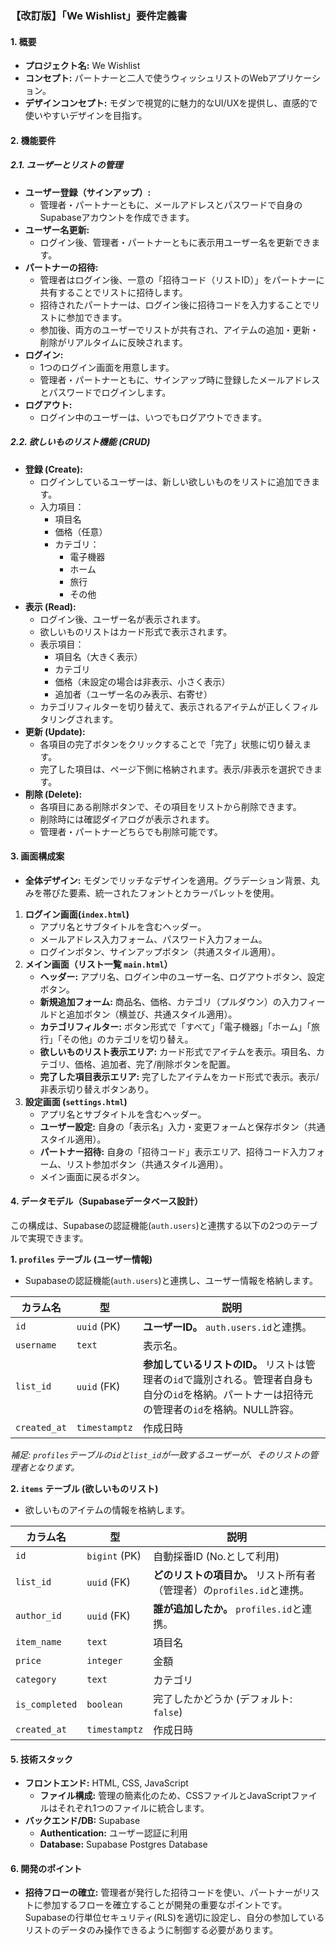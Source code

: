 ### **【改訂版】「We Wishlist」要件定義書**

#### 1. 概要
- **プロジェクト名:** We Wishlist
- **コンセプト:**
  パートナーと二人で使うウィッシュリストのWebアプリケーション。
- **デザインコンセプト:**
  モダンで視覚的に魅力的なUI/UXを提供し、直感的で使いやすいデザインを目指す。

#### 2. 機能要件

##### 2.1. ユーザーとリストの管理
- **ユーザー登録（サインアップ）:**
    - 管理者・パートナーともに、メールアドレスとパスワードで自身のSupabaseアカウントを作成できます。
- **ユーザー名更新:**
    - ログイン後、管理者・パートナーともに表示用ユーザー名を更新できます。
- **パートナーの招待:**
    - 管理者はログイン後、一意の「招待コード（リストID）」をパートナーに共有することでリストに招待します。
    - 招待されたパートナーは、ログイン後に招待コードを入力することでリストに参加できます。
    - 参加後、両方のユーザーでリストが共有され、アイテムの追加・更新・削除がリアルタイムに反映されます。
- **ログイン:**
    - 1つのログイン画面を用意します。
    - 管理者・パートナーともに、サインアップ時に登録したメールアドレスとパスワードでログインします。
- **ログアウト:**
    - ログイン中のユーザーは、いつでもログアウトできます。

##### 2.2. 欲しいものリスト機能 (CRUD)
- **登録 (Create):**
    - ログインしているユーザーは、新しい欲しいものをリストに追加できます。
    - 入力項目： 
        - 項目名
        - 価格（任意）
        - カテゴリ：
          - 電子機器
          - ホーム
          - 旅行
          - その他
- **表示 (Read):**
    - ログイン後、ユーザー名が表示されます。
    - 欲しいものリストはカード形式で表示されます。
    - 表示項目：
        - 項目名（大きく表示）
        - カテゴリ
        - 価格（未設定の場合は非表示、小さく表示）
        - 追加者（ユーザー名のみ表示、右寄せ）
    - カテゴリフィルターを切り替えて、表示されるアイテムが正しくフィルタリングされます。
- **更新 (Update):**
    - 各項目の完了ボタンをクリックすることで「完了」状態に切り替えます。
    - 完了した項目は、ページ下側に格納されます。表示/非表示を選択できます。
- **削除 (Delete):**
    - 各項目にある削除ボタンで、その項目をリストから削除できます。
    - 削除時には確認ダイアログが表示されます。
    - 管理者・パートナーどちらでも削除可能です。

#### 3. 画面構成案
- **全体デザイン:** モダンでリッチなデザインを適用。グラデーション背景、丸みを帯びた要素、統一されたフォントとカラーパレットを使用。

1.  **ログイン画面(`index.html`)**
    - アプリ名とサブタイトルを含むヘッダー。
    - メールアドレス入力フォーム、パスワード入力フォーム。
    - ログインボタン、サインアップボタン（共通スタイル適用）。
2.  **メイン画面（リスト一覧 `main.html`）**
    - **ヘッダー:** アプリ名、ログイン中のユーザー名、ログアウトボタン、設定ボタン。
    - **新規追加フォーム:** 商品名、価格、カテゴリ（プルダウン）の入力フィールドと追加ボタン（横並び、共通スタイル適用）。
    - **カテゴリフィルター:** ボタン形式で「すべて」「電子機器」「ホーム」「旅行」「その他」のカテゴリを切り替え。
    - **欲しいものリスト表示エリア:** カード形式でアイテムを表示。項目名、カテゴリ、価格、追加者、完了/削除ボタンを配置。
    - **完了した項目表示エリア:** 完了したアイテムをカード形式で表示。表示/非表示切り替えボタンあり。
3.  **設定画面 (`settings.html`)**
    - アプリ名とサブタイトルを含むヘッダー。
    - **ユーザー設定:** 自身の「表示名」入力・変更フォームと保存ボタン（共通スタイル適用）。
    - **パートナー招待:** 自身の「招待コード」表示エリア、招待コード入力フォーム、リスト参加ボタン（共通スタイル適用）。
    - メイン画面に戻るボタン。

#### 4. データモデル（Supabaseデータベース設計）

この構成は、Supabaseの認証機能(`auth.users`)と連携する以下の2つのテーブルで実現できます。

**1. `profiles` テーブル (ユーザー情報)**
   - Supabaseの認証機能(`auth.users`)と連携し、ユーザー情報を格納します。

| カラム名          | 型            | 説明                                                       |
|-------------------|---------------|------------------------------------------------------------|
| `id`              | `uuid` (PK)   | **ユーザーID。** `auth.users.id`と連携。                   |
| `username`        | `text`        | 表示名。                                                   |
| `list_id`         | `uuid` (FK)   | **参加しているリストのID。** リストは管理者の`id`で識別される。管理者自身も自分の`id`を格納。パートナーは招待元の管理者の`id`を格納。NULL許容。 |
| `created_at`      | `timestamptz` | 作成日時                                                   |

*補足: `profiles`テーブルの`id`と`list_id`が一致するユーザーが、そのリストの管理者となります。*

**2. `items` テーブル (欲しいものリスト)**
   - 欲しいものアイテムの情報を格納します。

| カラム名       | 型            | 説明                                     |
|----------------|---------------|------------------------------------------|
| `id`           | `bigint` (PK) | 自動採番ID (No.として利用)               |
| `list_id`      | `uuid` (FK)   | **どのリストの項目か。** リスト所有者（管理者）の`profiles.id`と連携。 |
| `author_id`    | `uuid` (FK)   | **誰が追加したか。** `profiles.id`と連携。   |
| `item_name`    | `text`        | 項目名                                   |
| `price`        | `integer`     | 金額                                     |
| `category`     | `text`        | カテゴリ                                 |
| `is_completed` | `boolean`     | 完了したかどうか (デフォルト: `false`)   |
| `created_at`   | `timestamptz` | 作成日時                                 |

#### 5. 技術スタック
- **フロントエンド:** HTML, CSS, JavaScript
  - **ファイル構成:** 管理の簡素化のため、CSSファイルとJavaScriptファイルはそれぞれ1つのファイルに統合します。
- **バックエンド/DB:** Supabase
    - **Authentication:** ユーザー認証に利用
    - **Database:** Supabase Postgres Database

#### 6. 開発のポイント
- **招待フローの確立:** 管理者が発行した招待コードを使い、パートナーがリストに参加するフローを確立することが開発の重要なポイントです。Supabaseの行単位セキュリティ(RLS)を適切に設定し、自分の参加しているリストのデータのみ操作できるように制御する必要があります。